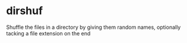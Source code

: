# dirshuf
Shuffle the files in a directory by giving them random names, optionally tacking a file extension on the end
